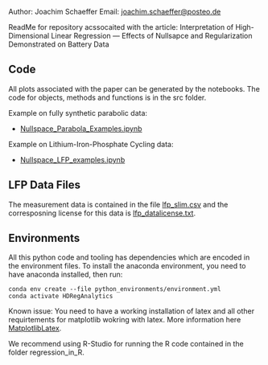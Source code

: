 Author: Joachim Schaeffer
Email: joachim.schaeffer@posteo.de

ReadMe for repository acssocaited with the article: 
Interpretation of High-Dimensional Linear Regression — Effects of Nullsapce and Regularization Demonstrated on Battery Data

## Code

All plots associated with the paper can be generated by the notebooks. 
The code for objects, methods and functions is in the src folder.

Example on fully synthetic parabolic data:
- [Nullspace_Parabola_Examples.ipynb](Nullspace_Parabola_Examples.ipynb)

Example on Lithium-Iron-Phosphate Cycling data:
- [Nullspace_LFP_examples.ipynb](Nullspace_LFP_examples.ipynb)

## LFP Data Files

The measurement data is contained in the file [lfp_slim.csv](lfp_slim.csv) and the corresposning license for this data is [lfp_datalicense.txt](lfp_datalicense.txt).

## Environments

All this python code and tooling has dependencies which are encoded in the environment files. 
To install the anaconda environment, you need to have anaconda installed, then run:
```shell
conda env create --file python_environments/environment.yml
conda activate HDRegAnalytics
```
Known issue: You need to have a working installation of latex and all other requirtements for matplotlib wokring with latex. 
More information here [MatplotlibLatex](https://matplotlib.org/stable/tutorials/text/usetex.html).

We recommend using R-Studio for running the R code contained in the folder regression_in_R. 
